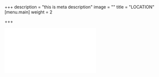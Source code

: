 +++
description = "this is meta description"
image = ""
title = "LOCATION"
[menu.main]
weight = 2

+++
<iframe width=”300″ height=”300″ frameborder=”0″ scrolling=”no” marginheight=”0″ marginwidth=”0″ src=”https://forecast.predictwind.com/tracking/display/Nethermead”>